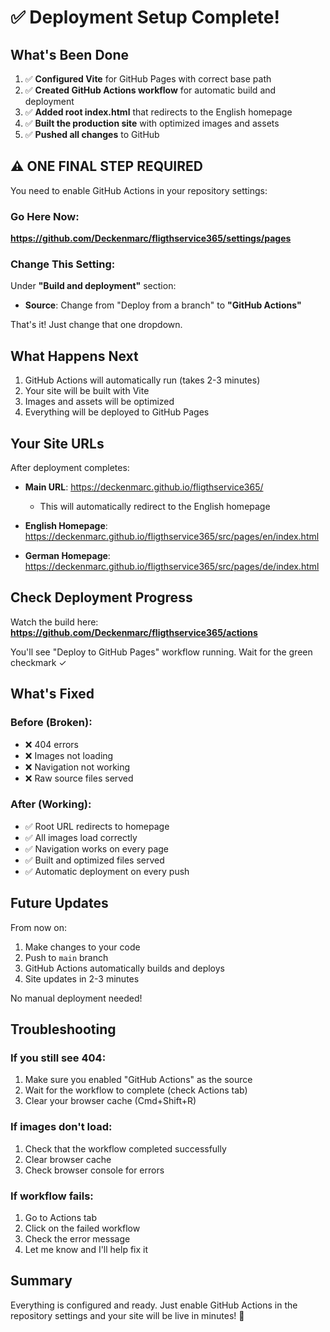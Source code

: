 # ✅ Deployment Setup Complete!

## What's Been Done

1. ✅ **Configured Vite** for GitHub Pages with correct base path
2. ✅ **Created GitHub Actions workflow** for automatic build and deployment
3. ✅ **Added root index.html** that redirects to the English homepage
4. ✅ **Built the production site** with optimized images and assets
5. ✅ **Pushed all changes** to GitHub

## ⚠️ ONE FINAL STEP REQUIRED

You need to enable GitHub Actions in your repository settings:

### Go Here Now:
**https://github.com/Deckenmarc/fligthservice365/settings/pages**

### Change This Setting:
Under **"Build and deployment"** section:
- **Source**: Change from "Deploy from a branch" to **"GitHub Actions"**

That's it! Just change that one dropdown.

## What Happens Next

1. GitHub Actions will automatically run (takes 2-3 minutes)
2. Your site will be built with Vite
3. Images and assets will be optimized
4. Everything will be deployed to GitHub Pages

## Your Site URLs

After deployment completes:

- **Main URL**: https://deckenmarc.github.io/fligthservice365/
  - This will automatically redirect to the English homepage

- **English Homepage**: https://deckenmarc.github.io/fligthservice365/src/pages/en/index.html
- **German Homepage**: https://deckenmarc.github.io/fligthservice365/src/pages/de/index.html

## Check Deployment Progress

Watch the build here:
**https://github.com/Deckenmarc/fligthservice365/actions**

You'll see "Deploy to GitHub Pages" workflow running. Wait for the green checkmark ✓

## What's Fixed

### Before (Broken):
- ❌ 404 errors
- ❌ Images not loading
- ❌ Navigation not working
- ❌ Raw source files served

### After (Working):
- ✅ Root URL redirects to homepage
- ✅ All images load correctly
- ✅ Navigation works on every page
- ✅ Built and optimized files served
- ✅ Automatic deployment on every push

## Future Updates

From now on:
1. Make changes to your code
2. Push to `main` branch
3. GitHub Actions automatically builds and deploys
4. Site updates in 2-3 minutes

No manual deployment needed!

## Troubleshooting

### If you still see 404:
1. Make sure you enabled "GitHub Actions" as the source
2. Wait for the workflow to complete (check Actions tab)
3. Clear your browser cache (Cmd+Shift+R)

### If images don't load:
1. Check that the workflow completed successfully
2. Clear browser cache
3. Check browser console for errors

### If workflow fails:
1. Go to Actions tab
2. Click on the failed workflow
3. Check the error message
4. Let me know and I'll help fix it

## Summary

Everything is configured and ready. Just enable GitHub Actions in the repository settings and your site will be live in minutes! 🚀
